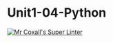 # Unit1-04-Python
[![Mr Coxall's Super Linter](https://github.com/ICS3U-C-Programming-Amara-T/Unit1-04-Python/workflows/Mr%20Coxall's%20Super%20Linter/badge.svg)](https://github.com/ICS3U-C-Programming-Amara-T/Unit1-04-Python/actions/)
